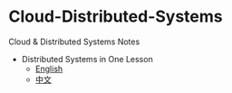 # Cloud-Distributed-Systems
Cloud &amp; Distributed Systems Notes
- Distributed Systems in One Lesson  
  - [English](./04-distributed-systems/notes/distributed-systems-in-one-lesson-en.md)  
  - [中文](./04-distributed-systems/notes/distributed-systems-in-one-lesson-zh.md)
